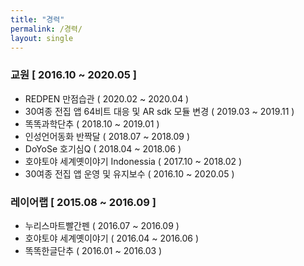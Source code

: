 ```yaml
---
title: "경력"
permalink: /경력/
layout: single
---
```

### 교원 [ 2016.10 ~ 2020.05 ]
* REDPEN 만점습관 ( 2020.02 ~ 2020.04 )
* 30여종 전집 앱 64비트 대응 및 AR sdk 모듈 변경 ( 2019.03 ~ 2019.11 )
* 똑똑과학단추 ( 2018.10 ~ 2019.01 )
* 인성언어동화 반짝달 ( 2018.07 ~ 2018.09 )
* DoYoSe 호기심Q ( 2018.04 ~ 2018.06 )
* 호야토야 세계옛이야기 Indonessia ( 2017.10 ~ 2018.02 )
* 30여종 전집 앱 운영 및 유지보수 ( 2016.10 ~ 2020.05 )

### 레이어랩 [ 2015.08 ~ 2016.09 ]
* 누리스마트빨간펜 ( 2016.07 ~ 2016.09 )
* 호야토야 세계옛이야기 ( 2016.04 ~ 2016.06 )
* 똑똑한글단추 ( 2016.01 ~ 2016.03 )
